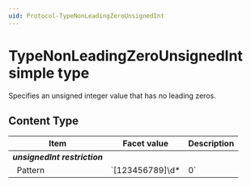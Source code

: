 ```yaml
---
uid: Protocol-TypeNonLeadingZeroUnsignedInt
---
```


# TypeNonLeadingZeroUnsignedInt simple type

Specifies an unsigned integer value that has no leading zeros.

## Content Type

|Item|Facet value|Description|
|--- |--- |--- |
|***unsignedInt restriction***|||
|&nbsp;&nbsp;Pattern|`[123456789]\d*|0`||
